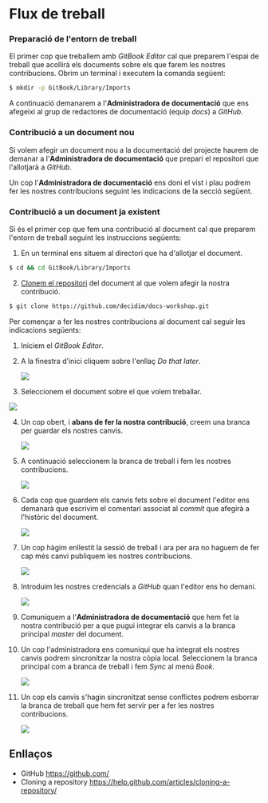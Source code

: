 # Flux de treball

### Preparació de l'entorn de treball

El primer cop que treballem amb *GitBook Editor* cal que preparem l'espai de treball que acollirà els documents
sobre els que farem les nostres contribucions. Obrim un terminal i executem la comanda següent:

```bash
$ mkdir -p GitBook/Library/Imports
```

A continuació demanarem a l'**Administradora de documentació** que ens afegeixi al grup de redactores de documentació (equip *docs*) a *GitHub*.

### Contribució a un document nou

Si volem afegir un document nou a la documentació del projecte haurem de demanar a l'**Administradora de documentació**
que prepari el repositori que l'allotjarà a *GitHub*.

Un cop l'**Administradora de documentació** ens doni el vist i plau podrem fer les nostres contribucions seguint les indicacions
de la secció següent.

### Contribució a un document ja existent

Si és el primer cop que fem una contribució al document cal que preparem l'entorn de treball seguint les instruccions següents:

1. En un terminal ens situem al directori que ha d'allotjar el document.
```bash
$ cd && cd GitBook/Library/Imports
```

2. [Clonem el repositori](https://help.github.com/articles/cloning-a-repository/) del document al que volem afegir la nostra contribució.
```bash
$ git clone https://github.com/decidim/docs-workshop.git
```

Per començar a fer les nostres contribucions al document cal seguir les indicacions següents:

1. Iniciem el *GitBook Editor*.

2. A la finestra d'inici cliquem sobre l'enllaç *Do that later*.

   ![](./img/flux-writer-01.png)

3. Seleccionem el document sobre el que volem treballar.

  ![](./img/flux-writer-02.png)

4. Un cop obert, i **abans de fer la nostra contribució**, creem una branca per guardar els nostres canvis.

   ![](./img/flux-writer-03.png)

5. A continuació seleccionem la branca de treball i fem les nostres contribucions.

   ![](./img/flux-writer-04.png)

6. Cada cop que guardem els canvis fets sobre el document l'editor ens demanarà que escrivim el comentari associat al *commit* que afegirà a l'històric del document.

   ![](./img/flux-writer-05.png)

7. Un cop hàgim enllestit la sessió de treball i ara per ara no haguem de fer cap més canvi publiquem les nostres contribucions.

   ![](./img/flux-writer-06.png)

8. Introduim les nostres credencials a *GitHub* quan l'editor ens ho demani.

   ![](./img/flux-writer-07.png)

9. Comuniquem a l'**Administradora de documentació** que hem fet la nostra contribució per a que pugui integrar els canvis a la branca principal  *master* del document.

10. Un cop l'administradora ens comuniqui que ha integrat els nostres canvis podrem sincronitzar la nostra còpia local. Seleccionem la branca principal com a branca de treball i fem *Sync* al menú *Book*.

    ![](./img/flux-writer-08.png)

11. Un cop els canvis s'hagin sincronitzat sense conflictes podrem esborrar la branca de treball que hem fet servir per a fer les nostres contribucions.

    ![](./img/flux-writer-09.png)


## Enllaços

- GitHub https://github.com/
- Cloning a repository https://help.github.com/articles/cloning-a-repository/
